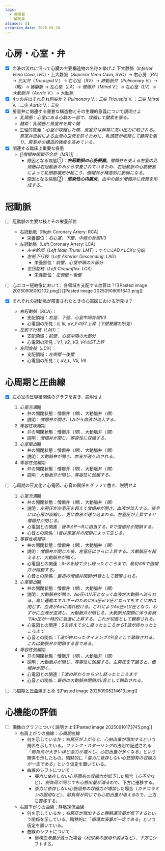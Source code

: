 ```yaml
---
tags:
  - 循環器
  - 解剖学
aliases: []
creation_date: 2025-08-28
---
```


# 心房・心室・弁
- [x]  血液の流れに沿って心臓の主要構造物の名称を挙げよ
	下大静脈（*Inferior Vena Cava*, *IVC*）・上大静脈（*Superior Vena Cava*, *SVC*）→ 右心房（*RA*）→ *三尖弁*（*Tricuspid V.*）→ 右心室（*RV*）→ *肺動脈弁*（*Pulmonary V.*）→ （略）→ 肺静脈 → 左心房（*LA*）→ *僧帽弁*（*Mitral V.*）→ 左心室（*LV*）→ *大動脈弁*（*Aortic V.*）→ 大動脈
- [x]  4つの弁はそれぞれ何尖か？
	*Pulmonary* V. : *三*尖
	*Tricuspid* V. ：*三*尖
	*Mitral* V. : *二*尖
	*Aortic* V. : *三*尖
- [x]  房室弁に関連する重要な構造物とその生理的意義について説明せよ
	- *乳頭筋*：*心室にある心筋の一部で、収縮して腱索を張る。*
	- *腱索*：*乳頭筋と房室弁を繋ぐ腱*
	- 生理的意義：*心室が収縮した際、房室弁は非常に高い圧力に晒される。房室弁逸脱による血液の逆流を防ぐために、乳頭筋が収縮して腱索を張り、房室弁の構造的強度を高めている。*　　　　　　　　　　　　　　　　　　　　　　　　　　　　　　　　　　　　　　　　　　
- [x]  関連する臨床上重要な疾患
	- *[[僧帽弁閉鎖不全症（MR）]]* ：
		- 原因となる病態①：***右冠動脈の心筋梗塞***。*僧帽弁を支える左室の乳頭筋は右冠動脈のみから栄養されているため、右冠動脈の心筋梗塞によって乳頭筋壊死が起こり、僧帽弁が構造的に脆弱になる*。
		- 原因となる病態②：***感染性心内膜炎***。*血中の菌が僧帽弁に疣贅を形成する*。




# 冠動脈
- [ ]  冠動脈の主要な枝とその栄養部位
	- 右冠動脈（Right Coronary Artery: RCA）
		- 栄養部位：*右心室、下壁、中隔の背側1/3*
	- 左冠動脈（Left Coronary Artery: LCA）
		- *左主幹部*（*Left Main Trunk*: *LMT*）：すぐに*LAD*と*LCX*に分岐
		- *左前下行枝*（*Left Anterior Descending*: *LAD*）
			- 栄養部位：*前壁、心室中隔の大部分*
		- *左回旋枝*（*Left Circumflex*: *LCX*）
			- 栄養部位：*左側壁～後壁*
- [ ]  心エコー短軸像において、各領域を支配する血管は？![[Pasted image 20250908092102.png]]
	[[Pasted image 20250908091643.png]]

- [x]  それぞれの冠動脈が障害されたときの心電図における所見は？
	- *右冠動脈*（*RCA*）：
		- 支配領域：*右室、下壁、心室中隔背側1/3*
		- 心電図の所見：*II, III, aV_FのST上昇*（*下壁梗塞*の所見）
	- *左前下行枝*（*LAD*）：
		- 支配領域：*前壁、心室中隔の大部分*
		- 心電図の所見：*V1, V2, V3, V4のST上昇*
	- *左回旋枝*（*LCX*）：
		- 支配領域：*左側壁～後壁*
		- 心電図の所見：*I, aV_L, V5, V6*





# 心周期と圧曲線
- [x]  左心室の圧容積関係のグラフを書き、説明せよ
	1. *心室充満*期
		- 弁の開閉状態：僧帽弁（*開*）、大動脈弁（*閉*）
		- 説明：*僧帽弁が開き、LAから血液が流入する。*
	2. *等容性収縮*期
		- 弁の開閉状態：僧帽弁（*閉*）、大動脈弁（*閉*）
		- 説明：*僧帽弁が閉じ、等容性に収縮する。*
	3. *心室駆出*期
		- 弁の開閉状態：僧帽弁（*閉*）、大動脈弁（*開*）
		- 説明：*大動脈弁が開き、血液が送り出される。*
	4. *等容性弛緩*期
		- 弁の開閉状態：僧帽弁（*閉*）、大動脈弁（*閉*）
		- 説明：*大動脈弁が閉じ、等容性に弛緩する。*

- [ ]  心周期の圧変化と心電図、心音の関係をグラフで書き、説明せよ
	1. *心室充満*期
		- 弁の開閉状態：僧帽弁（*開*）、大動脈弁（*閉*）
		- 説明：*左房圧が左室圧を超えて僧帽弁が開き、血液が流入する。後半には心房が収縮し、更に血液が送り込まれる。左室圧が上昇すると僧帽弁が閉じる。*
		- 心電図との関連：*後半がP～Rに相当する。Rで僧帽弁が閉鎖する。*
		- 心音との関係：*I音は房室弁の閉鎖によって生じる。*
	2. *等容性収縮*期
		- 弁の開閉状態：僧帽弁（*閉*）、大動脈弁（*閉*）
		- 説明：*僧帽弁が閉じた後、左室圧はさらに上昇する。大動脈圧を超えると、大動脈弁が開く。*
		- 心電図との関連：*R~Sを経て少し経ったところまで。最初のRで僧帽弁が閉鎖する。*
		- 心音との関係：*最初の僧帽弁閉鎖がI音として聴取される。*
	3. *心室駆出*期
		- 弁の開閉状態：僧帽弁（*閉*）、大動脈弁（*開*）
		- 説明：*大動脈弁が開き、Ao圧<LV圧となって血液が大動脈へ送られる。高い運動エネルギーのためにAo圧=LV圧となってもすぐに弁は閉じず、血流がAoに流れ続ける。これによりAo圧>LV圧となり、わずかに血液が逆流し、大動脈弁が閉じる。大動脈弁閉鎖に伴う反跳でAo圧が一時的に急激に上昇する。これが切痕として観察される。*
		- 心電図との関連：*Sを終えて少し経ったところからT波が終わったところまで*
		- 心音との関係：*T波が終わったタイミングがII音として聴取される。これは動脈弁が閉鎖する音である。*
	4. *等容性弛緩*期
		- 弁の開閉状態：僧帽弁（*閉*）、大動脈弁（*閉*）
		- 説明：*大動脈弁が閉じ、等容性に弛緩する。左房圧を下回ると、僧帽弁が開く。*
		- 心電図との関連：*T波の終わりから少し経ったところまで*
		- 心音との関係：*最初の大動脈弁閉鎖がII音として聴取される。*

- [ ]  心周期と圧曲線まとめ
![[Pasted image 20250908214613.png]]


# 心機能の評価

- [ ]  画像のグラフについて説明せよ![[Pasted image 20250910173745.png]]
	- 右肩上がりの曲線：*心機能*曲線
		- 何を示しているか：*右房圧が上がると、心拍出量が増加する*という関係を示している。*フランク・スターリング*の法則で記述される「*前負荷が大きいほど張力が増大し、心拍出量が多くなる*」という関係を示したもの。暗黙的に「*張力に依存しない心筋固有の収縮力が一定である*」という仮定を置いている。
		- 曲線のシフトについて：
			- *張力に依存しない心筋固有の収縮力が低下*した場合（*心不全*など）*、前負荷が同じでも心拍出量が減る*ので、下方に遷移する。
			- *張力に依存しない心筋固有の収縮力が増加*した場合（*カテコラミンの服用*など）、*前負荷が同じでも心拍出量が増える*ので、上方に遷移する。
	- 右肩下がりの曲線：静脈還流曲線
		- 何を示しているか：*右房圧が増加すると静脈還流量が低下する*という関係を示している。暗黙的に「*循環血液量が一定である*」という仮定を置いている。
		- 曲線のシフトについて：
			- *循環血液量*が減った場合（*利尿薬の服用や脱水*など）、*下方*にシフトする。

